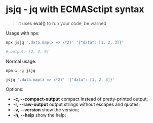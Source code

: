 # jsjq - jq with ECMASctipt syntax

> it uses **eval()** to run your code, be warned

Usage with npx:
```bash
npx jsjq '.data.map(x => x*2)' '{"data": [1, 2, 3]}'

# output: [2, 4, 6]
```

Normal usage:
```bash
npm i -g jsjq 

jsjq '.data.map(x => x*2)' '{"data": [1, 2, 3]}'
```

Options:

- **-c, --compact-output**    compact instead of pretty-printed output;
- **-r, --raw-output**        output strings without escapes and quotes;
- **-v, --version** 		  show the version;
- **-h, --help**	          show the help;